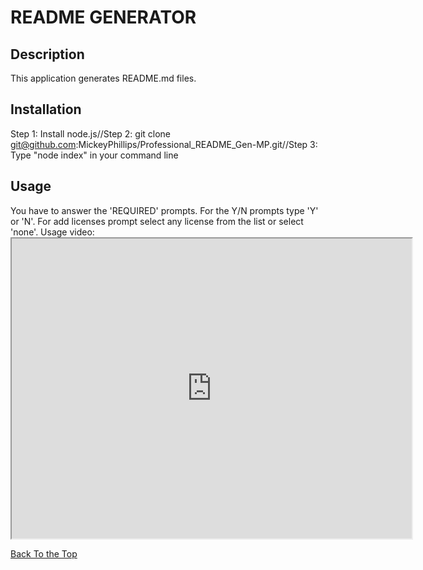 # README GENERATOR

## Description
This application generates README.md files.



## Installation
Step 1: Install node.js//Step 2: git clone git@github.com:MickeyPhillips/Professional_README_Gen-MP.git//Step 3: Type "node index" in your command line 

## Usage
You have to answer the 'REQUIRED' prompts. For the Y/N prompts type 'Y' or 'N'. For add licenses prompt select any license from the list or select 'none'. Usage video: <iframe src="https://drive.google.com/file/d/1Cxpa9pJXHSd-fuv_5iJ4DoLLFTK1S-cM/preview" width="640" height="480"></iframe>










[Back To the Top](#description)
  



